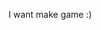 I want make game :)
<!---
juanjosecorella/juanjosecorella is a ✨ special ✨ repository because its `README.md` (this file) appears on your GitHub profile.
You can click the Preview link to take a look at your changes.
--->
